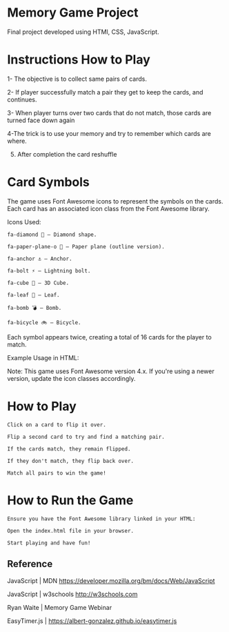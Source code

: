 # Memory Game Project 

Final project developed using HTMl, CSS, JavaScript.


# Instructions How to Play

1- The objective is to collect same pairs of cards.

2- If player successfully match a pair they get to keep the cards, and continues.

3- When player turns over two cards that do not match, those cards are turned face down again

4-The trick is to use your memory and try to remember which cards are where.

5. After completion the card reshuffle 

# Card Symbols

The game uses Font Awesome icons to represent the symbols on the cards. Each card has an associated icon class from the Font Awesome library.

Icons Used:

    fa-diamond 💎 — Diamond shape.

    fa-paper-plane-o 📨 — Paper plane (outline version).

    fa-anchor ⚓ — Anchor.

    fa-bolt ⚡ — Lightning bolt.

    fa-cube 🧊 — 3D Cube.

    fa-leaf 🍃 — Leaf.

    fa-bomb 💣 — Bomb.

    fa-bicycle 🚲 — Bicycle.

Each symbol appears twice, creating a total of 16 cards for the player to match.

Example Usage in HTML:

<i class="fa fa-diamond"></i>
<i class="fa fa-paper-plane-o"></i>
<i class="fa fa-anchor"></i>

Note: This game uses Font Awesome version 4.x. If you're using a newer version, update the icon classes accordingly.

# How to Play

    Click on a card to flip it over.

    Flip a second card to try and find a matching pair.

    If the cards match, they remain flipped.

    If they don't match, they flip back over.

    Match all pairs to win the game!

# How to Run the Game

    Ensure you have the Font Awesome library linked in your HTML:

<link rel="stylesheet" href="https://cdnjs.cloudflare.com/ajax/libs/font-awesome/4.7.0/css/font-awesome.min.css">

    Open the index.html file in your browser.

    Start playing and have fun!

## Reference

JavaScript | MDN https://developer.mozilla.org/bm/docs/Web/JavaScript

JavaScript | w3schools http://w3schools.com

Ryan Waite | Memory Game Webinar

EasyTimer.js | https://albert-gonzalez.github.io/easytimer.js

